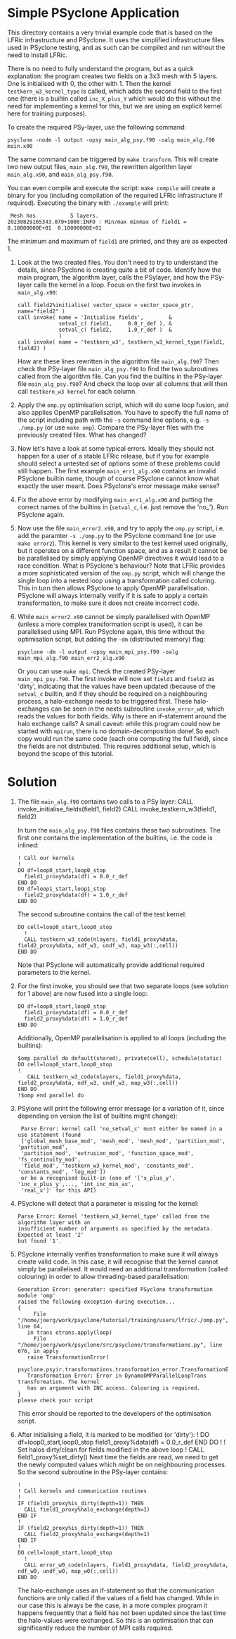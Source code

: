 # Simple PSyclone Application

This directory contains a very trivial example code that is based on
the LFRic infrastructure and PSyclone. It uses the simplified infrastructure
files used in PSyclone testing, and as such can be compiled and run without
the need to install LFRic.

There is no need to fully understand the program, but as a quick explanation:
the program creates two fields on a 3x3 mesh with 5 layers. One is initialised
with 0, the other with 1. Then the kernel `testkern_w3_kernel_type` is called,
which adds the second field to the first one (there is a builtin called
`inc_X_plus_Y` which would do this without the need for implementing a kernel
for this, but we are using an explicit kernel here for training purposes).

To create the required PSy-layer, use the following command:

    psyclone -nodm -l output -opsy main_alg_psy.f90 -oalg main_alg.f90 main.x90

The same command can be triggered by `make transform`. This will create
two new output files, `main_alg.f90`, the rewritten algorithm layer `main_alg.x90`,
and `main_alg_psy.f90`.

You can even compile and execute the script: `make compile` will create a binary for
you (including compilation of the required LFRic infrastructure if required).
Executing the binary with `./example` will print:

     Mesh has           5 layers.
    20230829165343.079+1000:INFO : Min/max minmax of field1 =   0.10000000E+01  0.10000000E+01

The minimum and maximum of `field1` are printed, and they are as expected 1.

1. Look at the two created  files. You don't need to try to understand the details, since
   PSyclone is creating quite a bit of code. Identify how the main program, the algorithm
   layer, calls the PSylayer, and how the PSy-layer calls the kernel in a loop. Focus
   on the first two invokes in `main_alg.x90`:

       call field2%initialise( vector_space = vector_space_ptr, name="field2" )
       call invoke( name = 'Initialise fields',        &
                    setval_c( field1,     0.0_r_def ), &
                    setval_c( field2,     1.0_r_def )  &
                    )
       call invoke( name = 'testkern_w3', testkern_w3_kernel_type(field1, field2) )

   How are these lines rewritten in the algorithm file `main_alg.f90`? Then check the
   PSy-layer file `main_alg_psy.f90` to find the two subroutines called from the
   algorithm file. Can you find the builtins in the PSy-layer file `main_alg_psy.f90`? And
   check the loop over all columns that will then  call `testkern_w3 kernel` for
   each column.

2. Apply the `omp.py` optimisation script, which will do some loop fusion, and
   also applies OpenMP parallelisation. You have to specify the full name of
   the script including path with the `-s` command line options, e.g.
   `-s ./omp.py` (or use `make omp`). Compare the PSy-layer files with
   the previously created files. What has changed?

3. Now let's have a look at some typical errors. Ideally they should not happen
   for a user of a stable LFRic release, but if you for example should select
   a untested set of options some of these problems could still happen. The
   first example `main_err1_alg.x90` contains an invalid PSyclone builtin name,
   though of course PSyclone cannot know what exactly the user meant. Does
   PSyclone's error message make sense?

4. Fix the above error by modifying `main_err1_alg.x90` and putting the correct
   names of the builtins in (`setval_c`, i.e. just remove the 'no_'). Run
   PSyclone again.

5. Now use the file `main_error2.x90`, and try to apply the `omp.py` script,
   i.e. add the paramter `-s ./omp.py` to the PSyclone command line (or use
   `make error2`). This kernel is very similar to the test kernel used originally,
   but it operates on a different function space, and as a result it cannot be
   be parallelised by simply applying OpenMP directives it would lead to a race
   condition. What is PSyclone's behaviour? Note that LFRic provides a more
   sophisticated version of the `omp.py` script, which will change the single
   loop into a nested loop using a transformation called coluring. This in turn
   then allows PSyclone to apply OpenMP parallelisation. PSyclone will always
   internally verify if it is safe to apply a certain transformation, to make
   sure it does not create incorrect code.

6. While `main_error2.x90` cannot be simply parallelised with OpenMP (unless
   a more complex transformation script is used), it can be parallelised using
   MPI. Run PSyclone again, this time without the optimisation script, but
   adding the `-dm` (distributed memory) flag:

       psyclone -dm -l output -opsy main_mpi_psy.f90 -oalg main_mpi_alg.f90 main_err2_alg.x90

   Or you can use `make mpi`. Check the created PSy-layer `main_mpi_psy.f90`.
   The first invoke will now set `field1` and `field2` as 'dirty', indicating
   that the values have been updated (because of the `setval_c` builtin, and if
   they should be required on a neighbouring process, a halo-exchange needs to
   be triggered first. These halo-exchanges can be seen in the nexts subroutine
   `invoke_error_w0`, which reads the values for both fields. Why is there
   an if-statement around the halo exchange calls?
   A small caveat: while this program could now be started with `mpirun`, there is
   no domain-decomposition done! So each copy would run the same code (each one
   computing the full field), since the fields are not distributed. This requires
   additional setup, which is beyond the scope of this tutorial.


# Solution
1. The file `main_alg.f90` contains two calls to a PSy layer:
       CALL invoke_initialise_fields(field1, field2)
       CALL invoke_testkern_w3(field1, field2)

   In turn the `main_alg_psy.f90` files contains these two subroutines. The first
   one contains the implementation of the builtins, i.e. the code is inlined:

       ! Call our kernels
       !
       DO df=loop0_start,loop0_stop
         field1_proxy%data(df) = 0.0_r_def
       END DO
       DO df=loop1_start,loop1_stop
         field2_proxy%data(df) = 1.0_r_def
       END DO
   The second subroutine contains the call of the test kernel:

       DO cell=loop0_start,loop0_stop
         !
         CALL testkern_w3_code(nlayers, field1_proxy%data, field2_proxy%data, ndf_w3, undf_w3, map_w3(:,cell))
       END DO
   Note that PSyclone will automatically provide additional required parameters to
   the kernel.

2. For the first invoke, you should see that two separate loops (see solution for 1 above)
   are now fused into a single loop:

       DO df=loop0_start,loop0_stop
         field1_proxy%data(df) = 0.0_r_def
         field2_proxy%data(df) = 1.0_r_def
       END DO

   Additionally, OpenMP parallelisation is applied to all loops (including the builtins):

       $omp parallel do default(shared), private(cell), schedule(static)
       DO cell=loop0_start,loop0_stop
       !
          CALL testkern_w3_code(nlayers, field1_proxy%data, field2_proxy%data, ndf_w3, undf_w3, map_w3(:,cell))
       END DO
       !$omp end parallel do
 
3. PSylone will print the following error message (or a variation of it, since depending
   on version the list of builtins might change):

        Parse Error: kernel call 'no_setval_c' must either be named in a use statement (found
        ['global_mesh_base_mod', 'mesh_mod', 'mesh_mod', 'partition_mod', 'partition_mod', 
        'partition_mod', 'extrusion_mod', 'function_space_mod', 'fs_continuity_mod',
        'field_mod', 'testkern_w3_kernel_mod', 'constants_mod', 'constants_mod', 'log_mod'])
        or be a recognised built-in (one of '['x_plus_y', 'inc_x_plus_y',..., 'int_inc_min_ax', 
        'real_x']' for this API)

4. PSyclone will detect that a parameter is missing for the kernel:

       Parse Error: Kernel 'testkern_w3_kernel_type' called from the algorithm layer with an
       insufficient number of arguments as specified by the metadata. Expected at least '2'
       but found '1'.

5. PSyclone internally verifies transformation to make sure it will always create valid
   code. In this case, it will recognise that the kernel cannot simply be parallelised.
   It would need an additional transformation (called colouring) in order to allow
   threading-based parallelisation:

       Generation Error: generator: specified PSyclone transformation module 'omp'
       raised the following exception during execution...
       {
            File "/home/joerg/work/psyclone/tutorial/training/users/lfric/./omp.py", line 64, 
          in trans otrans.apply(loop)
            File "/home/joerg/work/psyclone/src/psyclone/transformations.py", line 676, in apply
          raise TransformationError(
          psyclone.psyir.transformations.transformation_error.TransformationError:
          Transformation Error: Error in DynamoOMPParallelLoopTrans transformation. The kernel
          has an argument with INC access. Colouring is required.
       }
       please check your script

   This error should be reported to the developers of the optimisation script.
  
6. After initialising a field, it is marked to be modified (or 'dirty'):
       !
       DO df=loop0_start,loop0_stop
         field1_proxy%data(df) = 0.0_r_def
       END DO
       !
       ! Set halos dirty/clean for fields modified in the above loop
       !
       CALL field1_proxy%set_dirty()
   Next time the fields are read, we need to get the newly computed values which
   might be on neighbouring processes. So the second subroutine in the PSy-layer
   contains:

       !
       ! Call kernels and communication routines
       !
       IF (field1_proxy%is_dirty(depth=1)) THEN
         CALL field1_proxy%halo_exchange(depth=1)
       END IF
       !
       IF (field2_proxy%is_dirty(depth=1)) THEN
         CALL field2_proxy%halo_exchange(depth=1)
       END IF
       !
       DO cell=loop0_start,loop0_stop
         !
         CALL error_w0_code(nlayers, field1_proxy%data, field2_proxy%data, ndf_w0, undf_w0, map_w0(:,cell))
       END DO

   The halo-exchange uses an if-statement so that the communication functions are
   only called if the values of a field has changed. While in our case this is
   always be the case, in a more complex program it happens frequently that a field
   has not been updated since the last time the halo-values were exchanged. So this
   is an optimisation that can significantly reduce the number of MPI calls required.